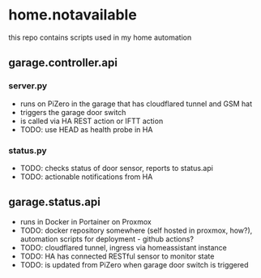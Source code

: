 # home.notavailable

this repo contains scripts used in my home automation

## garage.controller.api

### server.py
* runs on PiZero in the garage that has cloudflared tunnel and GSM hat
* triggers the garage door switch
* is called via HA REST action or IFTT action
* TODO: use HEAD as health probe in HA

### status.py
* TODO: checks status of door sensor, reports to status.api
* TODO: actionable notifications from HA

## garage.status.api
* runs in Docker in Portainer on Proxmox
* TODO: docker repository somewhere (self hosted in proxmox, how?), automation scripts for deployment - github actions?
* TODO: cloudflared tunnel, ingress via homeassistant instance
* TODO: HA has connected RESTful sensor to monitor state
* TODO: is updated from PiZero when garage door switch is triggered